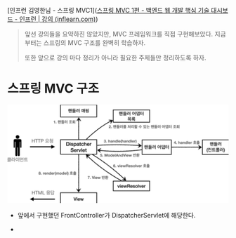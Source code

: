 [인프런 김영한님 - 스프링 MVC1]([스프링 MVC 1편 - 백엔드 웹 개발 핵심 기술 대시보드 - 인프런 | 강의 (inflearn.com)](https://www.inflearn.com/course/%EC%8A%A4%ED%94%84%EB%A7%81-mvc-1/dashboard))

> 앞선 강의들을 요약하진 않았지만, MVC 프레임워크를 직접 구현해보았다. 지금부터는 스프링의 MVC 구조를 완벽히 학습하자.
> 
> 또한 앞으로 강의 마다 정리가 아니라 필요한 주제들만 정리하도록 하자.

# 스프링 MVC 구조

![](IMG/struct.png)

+ 앞에서 구현했던 FrontController가 DispatcherServlet에 해당한다.

+ 
